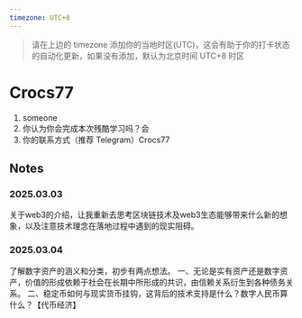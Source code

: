 ```yaml
---
timezone: UTC+8
---
```


> 请在上边的 timezone 添加你的当地时区(UTC)，这会有助于你的打卡状态的自动化更新，如果没有添加，默认为北京时间 UTC+8 时区


# Crocs77

1. someone
2. 你认为你会完成本次残酷学习吗？会
3. 你的联系方式（推荐 Telegram）Crocs77

## Notes

<!-- Content_START -->
### 2025.03.03
关于web3的介绍，让我重新去思考区块链技术及web3生态能够带来什么新的想象，以及注意技术理念在落地过程中遇到的现实阻碍。
### 2025.03.04
了解数字资产的涵义和分类，初步有两点想法。
一、无论是实有资产还是数字资产，价值的形成依赖于社会在长期中所形成的共识，由信赖关系衍生到各种债务关系。
二、稳定币如何与现实货币挂钩，这背后的技术支持是什么？数字人民币算什么？【代币经济】
<!-- Content_END -->
